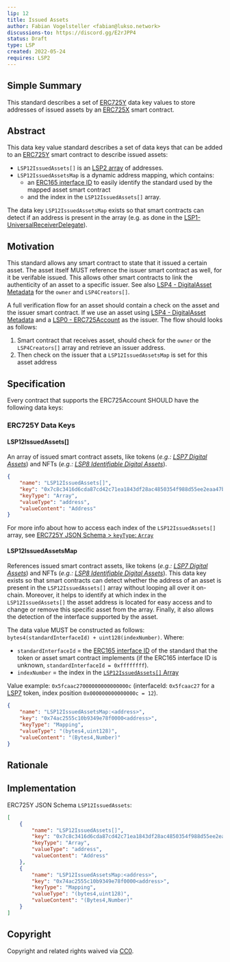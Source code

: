 ```yaml
---
lip: 12
title: Issued Assets
author: Fabian Vogelsteller <fabian@lukso.network> 
discussions-to: https://discord.gg/E2rJPP4
status: Draft
type: LSP
created: 2022-05-24
requires: LSP2
---
```


## Simple Summary
This standard describes a set of [ERC725Y](https://github.com/ethereum/EIPs/blob/master/EIPS/eip-725.md) data key values to store addresses of issued assets by an [ERC725X](https://github.com/ethereum/EIPs/blob/master/EIPS/eip-725.md) smart contract.

## Abstract
This data key value standard describes a set of data keys that can be added to an [ERC725Y](https://github.com/ethereum/EIPs/blob/master/EIPS/eip-725.md) smart contract to describe issued assets:


- `LSP12IssuedAssets[]` is an [LSP2 array](./LSP-2-ERC725YJSONSchema.md) of addresses.
- `LSP12IssuedAssetsMap` is a dynamic address mapping, which contains:
  - an [ERC165 interface ID](https://eips.ethereum.org/EIPS/eip-165) to easily identify the standard used by the mapped asset smart contract
  - and the index in the `LSP12IssuedAssets[]` array.

The data key `LSP12IssuedAssetsMap` exists so that smart contracts can detect if an address is present in the array (e.g. as done in the  [LSP1-UniversalReceiverDelegate](./LSP-1-UniversalReceiver.md)).

## Motivation
This standard allows any smart contract to state that it issued a certain asset. The asset itself MUST reference the issuer smart contract as well, for it be verifable issued. This allows other smart contracts to link the authenticity of an asset to a specific issuer. See also [LSP4 - DigitalAsset Metadata](./LSP-4-DigitalAsset-Metadata.md) for the `owner` and `LSP4Creators[]`.

A full verification flow for an asset should contain a check on the asset and the issuer smart contract. If we use an asset using [LSP4 - DigitalAsset Metadata](./LSP-4-DigitalAsset-Metadata.md) and a [LSP0 - ERC725Account](./LSP-0-ERC725Account.md) as the issuer. The flow should looks as follows:

1. Smart contract that receives asset, should check for the `owner` or the `LSP4Creators[]` array and retrieve an issuer address.
2. Then check on the issuer that a `LSP12IssuedAssetsMap` is set for this asset address

## Specification

Every contract that supports the ERC725Account SHOULD have the following data keys:

### ERC725Y Data Keys


#### LSP12IssuedAssets[]

An array of issued smart contract assets, like tokens (_e.g.: [LSP7 Digital Assets](./LSP-7-DigitalAsset)_) and NFTs (_e.g.: [LSP8 Identifiable Digital Assets](./LSP-8-IdentifiableDigitalAsset)_).


```json
{
    "name": "LSP12IssuedAssets[]",
    "key": "0x7c8c3416d6cda87cd42c71ea1843df28ac4850354f988d55ee2eaa47b6dc05cd",
    "keyType": "Array",
    "valueType": "address",
    "valueContent": "Address"
}
```

For more info about how to access each index of the `LSP12IssuedAssets[]` array, see [ERC725Y JSON Schema > `keyType`: `Array`](https://github.com/lukso-network/LIPs/blob/master/LSPs/LSP-2-ERC725YJSONSchema.md#array)

#### LSP12IssuedAssetsMap

References issued smart contract assets, like tokens (_e.g.: [LSP7 Digital Assets](./LSP-7-DigitalAsset)_) and NFTs (_e.g.: [LSP8 Identifiable Digital Assets](./LSP-8-IdentifiableDigitalAsset)_). This data key exists so that smart contracts can detect whether the address of an asset is present in the `LSP12IssuedAssets[]` array without looping all over it on-chain. Moreover, it helps to identify at which index in the `LSP12IssuedAssets[]` the asset address is located for easy access and to change or remove this specific asset from the array. Finally, it also allows the detection of the interface supported by the asset.

The data value MUST be constructed as follows: `bytes4(standardInterfaceId) + uint128(indexNumber)`. Where:
- `standardInterfaceId` = the [ERC165 interface ID](https://eips.ethereum.org/EIPS/eip-165) of the standard that the token or asset smart contract implements (if the ERC165 interface ID is unknown, `standardInterfaceId = 0xffffffff`).
- `indexNumber` = the index in the [`LSP12IssuedAssets[]` Array](#LSP12Issuedassets)

Value example: `0x5fcaac27000000000000000c` (interfaceId: `0x5fcaac27` for a [LSP7](./LSP-7-DigitalAsset.md) token, index position `0x000000000000000c = 12`).

```json
{
    "name": "LSP12IssuedAssetsMap:<address>",
    "key": "0x74ac2555c10b9349e78f0000<address>",
    "keyType": "Mapping",
    "valueType": "(bytes4,uint128)",
    "valueContent": "(Bytes4,Number)"
}
```

## Rationale

## Implementation

ERC725Y JSON Schema `LSP12IssuedAssets`:
```json
[
    {
        "name": "LSP12IssuedAssets[]",
        "key": "0x7c8c3416d6cda87cd42c71ea1843df28ac4850354f988d55ee2eaa47b6dc05cd",
        "keyType": "Array",
        "valueType": "address",
        "valueContent": "Address"
    },
    {
        "name": "LSP12IssuedAssetsMap:<address>",
        "key": "0x74ac2555c10b9349e78f0000<address>",
        "keyType": "Mapping",
        "valueType": "(bytes4,uint128)",
        "valueContent": "(Bytes4,Number)"
    }
]
```

## Copyright
Copyright and related rights waived via [CC0](https://creativecommons.org/publicdomain/zero/1.0/).
